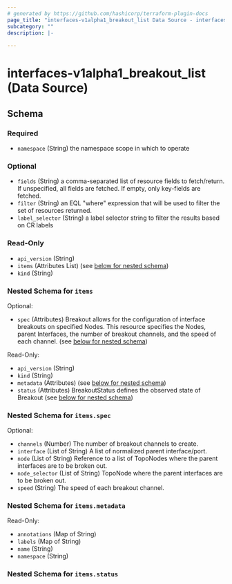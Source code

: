 ```yaml
---
# generated by https://github.com/hashicorp/terraform-plugin-docs
page_title: "interfaces-v1alpha1_breakout_list Data Source - interfaces-v1alpha1"
subcategory: ""
description: |-
  
---
```


# interfaces-v1alpha1_breakout_list (Data Source)





<!-- schema generated by tfplugindocs -->
## Schema

### Required

- `namespace` (String) the namespace scope in which to operate

### Optional

- `fields` (String) a comma-separated list of resource fields to fetch/return.  If unspecified, all fields are fetched.  If empty, only key-fields are fetched.
- `filter` (String) an EQL "where" expression that will be used to filter the set of resources returned.
- `label_selector` (String) a label selector string to filter the results based on CR labels

### Read-Only

- `api_version` (String)
- `items` (Attributes List) (see [below for nested schema](#nestedatt--items))
- `kind` (String)

<a id="nestedatt--items"></a>
### Nested Schema for `items`

Optional:

- `spec` (Attributes) Breakout allows for the configuration of interface breakouts on specified Nodes. This resource specifies the Nodes, parent Interfaces, the number of breakout channels, and the speed of each channel. (see [below for nested schema](#nestedatt--items--spec))

Read-Only:

- `api_version` (String)
- `kind` (String)
- `metadata` (Attributes) (see [below for nested schema](#nestedatt--items--metadata))
- `status` (Attributes) BreakoutStatus defines the observed state of Breakout (see [below for nested schema](#nestedatt--items--status))

<a id="nestedatt--items--spec"></a>
### Nested Schema for `items.spec`

Optional:

- `channels` (Number) The number of breakout channels to create.
- `interface` (List of String) A list of normalized parent interface/port.
- `node` (List of String) Reference to a list of TopoNodes where the parent interfaces are to be broken out.
- `node_selector` (List of String) TopoNode where the parent interfaces are to be broken out.
- `speed` (String) The speed of each breakout channel.


<a id="nestedatt--items--metadata"></a>
### Nested Schema for `items.metadata`

Read-Only:

- `annotations` (Map of String)
- `labels` (Map of String)
- `name` (String)
- `namespace` (String)


<a id="nestedatt--items--status"></a>
### Nested Schema for `items.status`
